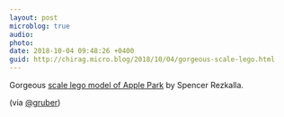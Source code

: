 ```yaml
---
layout: post
microblog: true
audio: 
photo: 
date: 2018-10-04 09:48:26 +0400
guid: http://chirag.micro.blog/2018/10/04/gorgeous-scale-lego.html
---
```

Gorgeous [scale lego model of Apple Park](https://www.flickr.com/photos/51130204@N04/sets/72157700052292491/with/44792639351/) by Spencer Rezkalla.

(via [@gruber](https://micro.blog/gruber))
